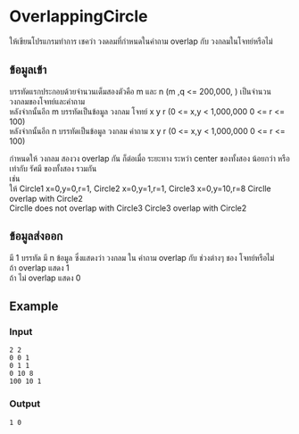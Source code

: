 # OverlappingCircle
ให้เขียนโปรแกรมทำการ เชคว่า วงดลมที่กำหนดในคำถาม overlap กับ วงกลมในโจทย์หรือไม่

## ข้อมูลเข้า
บรรทัดแรกประกอบด้วยจำนวนเต็มสองตัวคือ m และ n (m ,q <= 200,000, ) เป็นจำนวน วงกลมของโจทย์และคำถาม  
หลังจำกนั้นอีก m บรรทัดเป็นข้อมูล วงกลม โจทย์  x y r  (0 <= x,y < 1,000,000  0 <= r <= 100)  
หลังจำกนั้นอีก n บรรทัดเป็นข้อมูล วงกลม คำถาม x y r  (0 <= x,y < 1,000,000  0 <= r <= 100)  

กำหนดให้ วงกลม สองวง  overlap กัน ก็ต่อเมื่อ ระยะทาง ระหว่า center ของทั้งสอง น้อยกว่า หรือ เท่ากับ รัศมี ของทั้งสอง รวมกัน  
เช่น  
ให้ Circle1  x=0,y=0,r=1, Circle2 x=0,y=1,r=1, Circle3 x=0,y=10,r=8
Circlle overlap with Circle2  
Circlle does not overlap with Circle3 
Circle3 overlap with Circle2  

## ข้อมูลส่งออก
มี 1 บรรทัด มี n ข้อมูล ซึ่งแสดงว่า วงกลม ใน คำถาม overlap กับ ช่วงต่างๆ ชอง โจทย์หรือไม่  
ถ้า overlap แสดง 1  
ถ้า ไม่ overlap แสดง 0   
## Example
### Input
~~~
2 2
0 0 1
0 1 1
0 10 8
100 10 1
~~~

### Output
~~~
1 0
~~~
